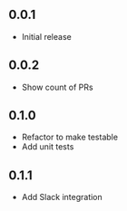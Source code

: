 0.0.1
------
- Initial release

0.0.2
------
- Show count of PRs

0.1.0
------
- Refactor to make testable
- Add unit tests

0.1.1
------
- Add Slack integration
